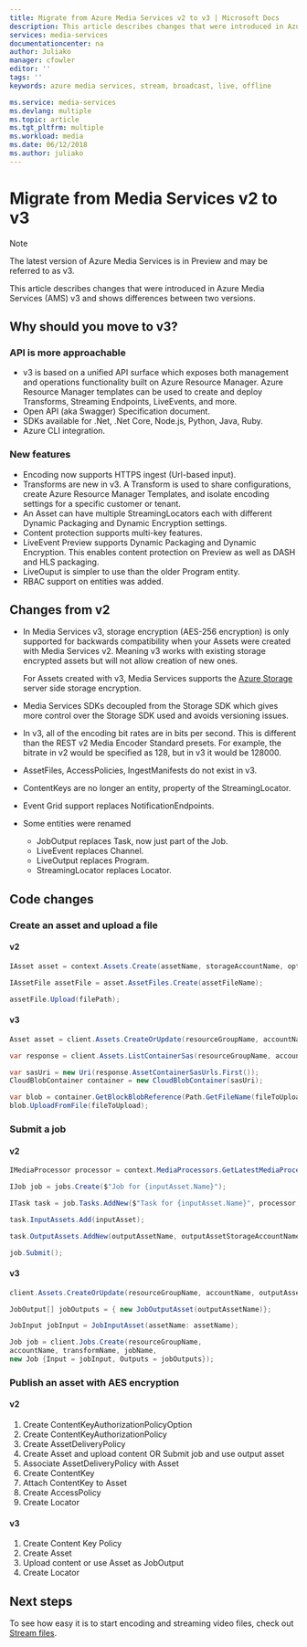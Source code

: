 ```yaml
---
title: Migrate from Azure Media Services v2 to v3 | Microsoft Docs
description: This article describes changes that were introduced in Azure Media Services v3 and shows differences between two versions.
services: media-services
documentationcenter: na
author: Juliako
manager: cfowler
editor: ''
tags: ''
keywords: azure media services, stream, broadcast, live, offline

ms.service: media-services
ms.devlang: multiple
ms.topic: article
ms.tgt_pltfrm: multiple
ms.workload: media
ms.date: 06/12/2018
ms.author: juliako
---
```


# Migrate from Media Services v2 to v3

> [!NOTE]
> The latest version of Azure Media Services is in Preview and may be referred to as v3.

This article describes changes that were introduced in Azure Media Services (AMS) v3 and shows differences between two versions.

## Why should you move to v3?

### API is more approachable

*  v3 is based on a unified API surface which exposes both management and operations functionality built on Azure Resource Manager. Azure Resource Manager templates can be used to create and deploy Transforms, Streaming Endpoints, LiveEvents, and more.
* Open API (aka Swagger) Specification document.
* SDKs available for .Net, .Net Core, Node.js, Python, Java, Ruby.
* Azure CLI integration.

### New features

* Encoding now supports HTTPS ingest (Url-based input).
* Transforms are new in v3. A Transform is used to share configurations, create Azure Resource Manager Templates, and isolate encoding settings for a specific customer or tenant. 
* An Asset can have multiple StreamingLocators each with different Dynamic Packaging and Dynamic Encryption settings.
* Content protection supports multi-key features. 
* LiveEvent Preview supports Dynamic Packaging and Dynamic Encryption. This enables content protection on Preview as well as DASH and HLS packaging.
* LiveOuput is simpler to use than the older Program entity. 
* RBAC support on entities was added.

## Changes from v2

* In Media Services v3, storage encryption (AES-256 encryption) is only supported for backwards compatibility when your Assets were created with Media Services v2. Meaning v3 works with existing storage encrypted assets but will not allow creation of new ones.

    For Assets created with v3, Media Services supports the [Azure Storage](https://docs.microsoft.com/azure/storage/common/storage-service-encryption?toc=%2fazure%2fstorage%2fblobs%2ftoc.json) server side storage encryption.
    
* Media Services SDKs decoupled from the Storage SDK which gives more control over the Storage SDK used and avoids versioning issues. 
* In v3, all of the encoding bit rates are in bits per second. This is different than the REST v2 Media Encoder Standard presets. For example, the bitrate in v2 would be specified as 128, but in v3 it would be 128000. 
* AssetFiles, AccessPolicies, IngestManifests do not exist in v3.
* ContentKeys are no longer an entity, property of the StreamingLocator.
* Event Grid support replaces NotificationEndpoints.
* Some entities were renamed

  * JobOutput replaces Task, now just part of the Job.
  * LiveEvent replaces Channel.
  * LiveOutput replaces Program.
  * StreamingLocator replaces Locator.

## Code changes

### Create an asset and upload a file 

#### v2

```csharp
IAsset asset = context.Assets.Create(assetName, storageAccountName, options);

IAssetFile assetFile = asset.AssetFiles.Create(assetFileName);

assetFile.Upload(filePath);
```

#### v3

```csharp
Asset asset = client.Assets.CreateOrUpdate(resourceGroupName, accountName, assetName, new Asset());

var response = client.Assets.ListContainerSas(resourceGroupName, accountName, assetName, permissions: AssetContainerPermission.ReadWrite, expiryTime: DateTime.Now.AddHours(1));

var sasUri = new Uri(response.AssetContainerSasUrls.First());
CloudBlobContainer container = new CloudBlobContainer(sasUri);

var blob = container.GetBlockBlobReference(Path.GetFileName(fileToUpload));
blob.UploadFromFile(fileToUpload);
```

### Submit a job

#### v2

```csharp
IMediaProcessor processor = context.MediaProcessors.GetLatestMediaProcessorByName(mediaProcessorName);

IJob job = jobs.Create($"Job for {inputAsset.Name}");

ITask task = job.Tasks.AddNew($"Task for {inputAsset.Name}", processor, taskConfiguration);

task.InputAssets.Add(inputAsset);

task.OutputAssets.AddNew(outputAssetName, outputAssetStorageAccountName, outputAssetOptions);

job.Submit();
```

#### v3

```csharp
client.Assets.CreateOrUpdate(resourceGroupName, accountName, outputAssetName, new Asset());

JobOutput[] jobOutputs = { new JobOutputAsset(outputAssetName)};

JobInput jobInput = JobInputAsset(assetName: assetName);

Job job = client.Jobs.Create(resourceGroupName,
accountName, transformName, jobName,
new Job {Input = jobInput, Outputs = jobOutputs});
```

### Publish an asset with AES encryption 

#### v2

1. Create ContentKeyAuthorizationPolicyOption
2. Create ContentKeyAuthorizationPolicy
3. Create AssetDeliveryPolicy
4. Create Asset and upload content OR Submit job and use output asset
5. Associate AssetDeliveryPolicy with Asset
6. Create ContentKey
7. Attach ContentKey to Asset
8. Create AccessPolicy
9. Create Locator

#### v3

1. Create Content Key Policy
2. Create Asset
3. Upload content or use Asset as JobOutput
4. Create Locator

## Next steps

To see how easy it is to start encoding and streaming video files, check out [Stream files](stream-files-dotnet-quickstart.md). 

